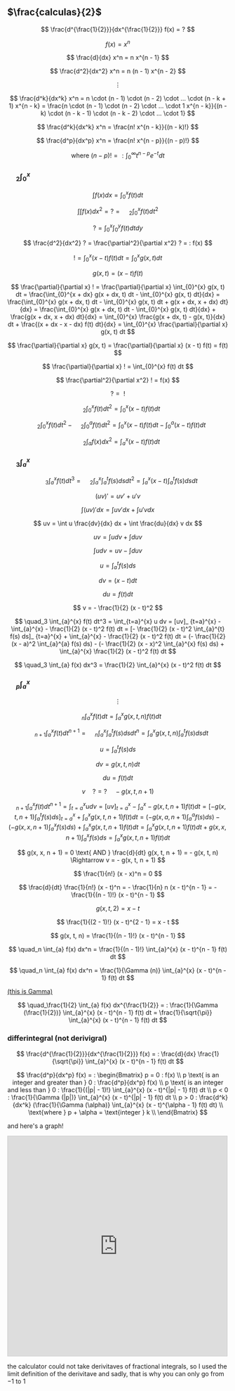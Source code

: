 ## $\frac{calculas}{2}$

$$ \frac{d^{\frac{1}{2}}}{dx^{\frac{1}{2}}} f(x) = ? $$

$$ f(x) = x^n $$

$$ \frac{d}{dx} x^n = n x^{n - 1} $$

$$ \frac{d^2}{dx^2} x^n = n (n - 1) x^{n - 2} $$

$$ \vdots $$

$$ \frac{d^k}{dx^k} x^n = n \cdot (n - 1) \cdot (n - 2) \cdot ... \cdot (n - k + 1) x^{n - k} = \frac{n \cdot (n - 1) \cdot (n - 2) \cdot ... \cdot 1 x^{n - k}}{(n - k) \cdot (n - k - 1) \cdot (n - k - 2) \cdot ... \cdot 1} $$

$$ \frac{d^k}{dx^k} x^n = \frac{n! x^{n - k}}{(n - k)!} $$

$$ \frac{d^p}{dx^p} x^n = \frac{n! x^{n - p}}{(n - p)!} $$

$$ \text{where } (n - p)! = : \int_{0}^{\infty} t^{n - p} e^{-t} dt $$

### $\quad_2 \int_{0}^{x}$

$$ \int f(x) dx = \int_{0}^{x} f(t) dt $$

$$ \int \int f(x) dx^2 = ? = \quad_2 \int_{0}^{x} f(t) dt^2 $$

$$ ? = \int_{0}^{x} \int_{0}^{y} f(t) dt dy $$

$$ \frac{d^2}{dx^2} ? = \frac{\partial^2}{\partial x^2} ? = : f(x) $$

$$ ! = \int_{0}^{x} (x - t) f(t) dt = \int_{0}^{x} g(x, t) dt $$

$$ g(x, t) = (x - t) f(t) $$

$$ \frac{\partial}{\partial x} ! = \frac{\partial}{\partial x} \int_{0}^{x} g(x, t) dt = \frac{\int_{0}^{x + dx} g(x + dx, t) dt - \int_{0}^{x} g(x, t) dt}{dx} = \frac{\int_{0}^{x} g(x + dx, t) dt - \int_{0}^{x} g(x, t) dt + g(x + dx, x + dx) dt}{dx} = \frac{\int_{0}^{x} g(x + dx, t) dt - \int_{0}^{x} g(x, t) dt}{dx} + \frac{g(x + dx, x + dx) dt}{dx} = \int_{0}^{x} \frac{g(x + dx, t) - g(x, t)}{dx} dt + \frac{(x + dx - x - dx) f(t) dt}{dx} = \int_{0}^{x} \frac{\partial}{\partial x} g(x, t) dt $$

$$ \frac{\partial}{\partial x} g(x, t) = \frac{\partial}{\partial x} (x - t) f(t) = f(t) $$

$$ \frac{\partial}{\partial x} ! = \int_{0}^{x} f(t) dt $$

$$ \frac{\partial^2}{\partial x^2} ! = f(x) $$

$$ ? = \text{ } !  $$

$$ \quad_2 \int_{0}^{x} f(t) dt^2 = \int_{0}^{x} (x - t) f(t) dt $$

$$ \quad_2 \int_{0}^{x} f(t) dt^2 - \quad_2 \int_{0}^{a} f(t) dt^2 = \int_{0}^{x} (x - t) f(t) dt - \int_{0}^{a} (x - t) f(t) dt $$

$$ \quad_2 \int_{a} f(x) dx^2 = \int_{a}^{x} (x - t) f(t) dt $$

### $\quad_3 \int_{a}^{x}$

$$ \quad_3 \int_{a}^{x} f(t) dt^3 = \quad_2 \int_{a}^{x} \int_{a}^{t} f(s) ds dt^2 = \int_{a}^{x} (x - t) \int_{a}^{t} f(s) ds dt $$

$$ (uv) \prime = u v \prime + u \prime v $$

$$ \int (uv) \prime dx = \int u v \prime dx + \int u \prime v dx $$

$$ uv = \int u \frac{dv}{dx} dx + \int \frac{du}{dx} v dx $$

$$ uv = \int u dv + \int du v $$

$$ \int u dv = uv - \int du v $$

$$ u = \int_{a}^{t} f(s) ds $$

$$ dv = (x - t) dt $$

$$ du = f(t) dt $$

$$ v = - \frac{1}{2} (x - t)^2 $$

$$ \quad_3 \int_{a}^{x} f(t) dt^3 = \int_{t=a}^{x} u dv = [uv]_ {t=a}^{x} - \int_{a}^{x} - \frac{1}{2} (x - t)^2 f(t) dt = [- \frac{1}{2} (x - t)^2 \int_{a}^{t} f(s) ds]_ {t=a}^{x} + \int_{a}^{x} - \frac{1}{2} (x - t)^2 f(t) dt = (- \frac{1}{2} (x - a)^2 \int_{a}^{a} f(s) ds) - (- \frac{1}{2} (x - x)^2 \int_{a}^{x} f(s) ds) + \int_{a}^{x} \frac{1}{2} (x - t)^2 f(t) dt $$

$$ \quad_3 \int_{a} f(x) dx^3 = \frac{1}{2} \int_{a}^{x} (x - t)^2 f(t) dt $$

### $\quad_p \int_{a}^{x}$

$$ \vdots $$

$$ \quad_n \int_{a}^{x} f(t) dt = \int_{a}^{x} g(x, t, n) f(t) dt $$

$$ \quad_{n + 1} \int_{a}^{x} f(t) dt^{n + 1} = \quad_n \int_{a}^{x} \int_{a}^{t} f(s) ds dt^n = \int_{a}^{x} g(x, t, n) \int_{a}^{t} f(s) ds dt $$

$$ u = \int_{a}^{t} f(s) ds $$

$$ dv = g(x, t, n) dt $$

$$ du = f(t) dt $$

$$ v \quad ? = ? \quad - g(x, t, n + 1) $$

$$ \quad_{n + 1} \int_{a}^{x} f(t) dt^{n + 1} = \int_{t=a}^{x} u dv = [uv]_ {t=a}^{x} - \int_{a}^{x} - g(x, t, n + 1) f(t) dt = [- g(x, t, n + 1) \int_{a}^{t} f(s) ds]_ {t=a}^{x} + \int_{a}^{x} g(x, t, n + 1) f(t) dt = (- g(x, a, n + 1) \int_{a}^{a} f(s) ds) - (- g(x, x, n + 1) \int_{a}^{x} f(s) ds) + \int_{a}^{x} g(x, t, n + 1) f(t) dt = \int_{a}^{x} g(x, t, n + 1) f(t) dt + g(x, x, n + 1) \int_{a}^{x} f(s) ds = \int_{a}^{x} g(x, t, n + 1) f(t) dt $$

$$ g(x, x, n + 1) = 0 \text{ AND } \frac{d}{dt} g(x, t, n + 1) = - g(x, t, n) \Rightarrow v = - g(x, t, n + 1) $$

$$ \frac{1}{n!} (x - x)^n = 0 $$

$$ \frac{d}{dt} \frac{1}{n!} (x - t)^n = - \frac{1}{n} n (x - t)^{n - 1} = - \frac{1}{(n - 1)!} (x - t)^{n - 1} $$

$$ g(x, t, 2) = x - t $$

$$ \frac{1}{(2 - 1)!} (x - t)^{2 - 1} = x - t $$

$$ g(x, t, n) = \frac{1}{(n - 1)!} (x - t)^{n - 1} $$

$$ \quad_n \int_{a} f(x) dx^n = \frac{1}{(n - 1)!} \int_{a}^{x} (x - t)^{n - 1} f(t) dt $$

$$ \quad_n \int_{a} f(x) dx^n = \frac{1}{\Gamma (n)} \int_{a}^{x} (x - t)^{n - 1} f(t) dt $$

[(this is Gamma)](https://silaspe.github.io/maths/gamma.html)

$$ \quad_\frac{1}{2} \int_{a} f(x) dx^{\frac{1}{2}} = : \frac{1}{\Gamma (\frac{1}{2})} \int_{a}^{x} (x - t)^{n - 1} f(t) dt = \frac{1}{\sqrt{\pi}} \int_{a}^{x} (x - t)^{n - 1} f(t) dt $$

### differintegral (not derivigral)

$$ \frac{d^{\frac{1}{2}}}{dx^{\frac{1}{2}}} f(x) = : \frac{d}{dx} \frac{1}{\sqrt{\pi}} \int_{a}^{x} (x - t)^{n - 1} f(t) dt $$

$$ \frac{d^p}{dx^p} f(x) = : \begin{Bmatrix} p = 0 : f(x) \\
p \text{ is an integer and greater than } 0 : \frac{d^p}{dx^p} f(x) \\
p \text{ is an integer and less than } 0 : \frac{1}{(|p| - 1)!} \int_{a}^{x} (x - t)^{|p| - 1} f(t) dt \\
p < 0 : \frac{1}{\Gamma (|p|)} \int_{a}^{x} (x - t)^{|p| - 1} f(t) dt \\
p > 0 : \frac{d^k}{dx^k} (\frac{1}{\Gamma (\alpha)} \int_{a}^{x} (x - t)^{\alpha - 1} f(t) dt)  \\
\text{where } p + \alpha = \text{integer } k \\ \end{Bmatrix} $$

and here's a graph!

<iframe src="https://www.desmos.com/calculator/uypsj28ndo?embed" width="500" height="500" style="border: 1px solid #ccc" frameborder=0></iframe>

the calculator could not take derivitaves of fractional integrals, so I used the limit definition of the derivitave and sadly, that is why  you can only go from $-1$ to $1$
